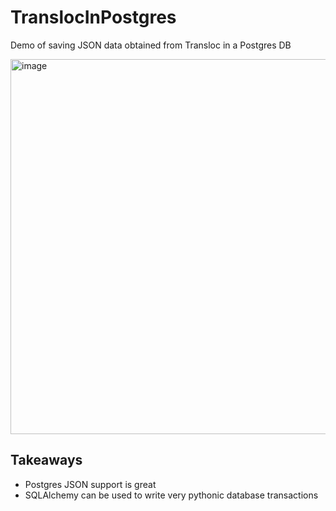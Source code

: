 # TranslocInPostgres
Demo of saving JSON data obtained from Transloc in a Postgres DB

<img width="600" alt="image" src="https://user-images.githubusercontent.com/58488209/138540988-b9776b1d-14b2-4d8d-9df1-1b562ec5a13d.png">


## Takeaways
- Postgres JSON support is great
- SQLAlchemy can be used to write very pythonic database transactions

